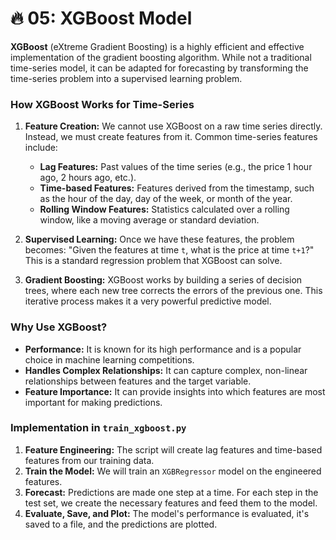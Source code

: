 # 🔥 05: XGBoost Model

**XGBoost** (eXtreme Gradient Boosting) is a highly efficient and effective implementation of the gradient boosting algorithm. While not a traditional time-series model, it can be adapted for forecasting by transforming the time-series problem into a supervised learning problem.

### How XGBoost Works for Time-Series

1.  **Feature Creation:** We cannot use XGBoost on a raw time series directly. Instead, we must create features from it. Common time-series features include:
    *   **Lag Features:** Past values of the time series (e.g., the price 1 hour ago, 2 hours ago, etc.).
    *   **Time-based Features:** Features derived from the timestamp, such as the hour of the day, day of the week, or month of the year.
    *   **Rolling Window Features:** Statistics calculated over a rolling window, like a moving average or standard deviation.

2.  **Supervised Learning:** Once we have these features, the problem becomes: "Given the features at time `t`, what is the price at time `t+1`?" This is a standard regression problem that XGBoost can solve.

3.  **Gradient Boosting:** XGBoost works by building a series of decision trees, where each new tree corrects the errors of the previous one. This iterative process makes it a very powerful predictive model.

### Why Use XGBoost?

-   **Performance:** It is known for its high performance and is a popular choice in machine learning competitions.
-   **Handles Complex Relationships:** It can capture complex, non-linear relationships between features and the target variable.
-   **Feature Importance:** It can provide insights into which features are most important for making predictions.

### Implementation in `train_xgboost.py`

1.  **Feature Engineering:** The script will create lag features and time-based features from our training data.
2.  **Train the Model:** We will train an `XGBRegressor` model on the engineered features.
3.  **Forecast:** Predictions are made one step at a time. For each step in the test set, we create the necessary features and feed them to the model.
4.  **Evaluate, Save, and Plot:** The model's performance is evaluated, it's saved to a file, and the predictions are plotted.